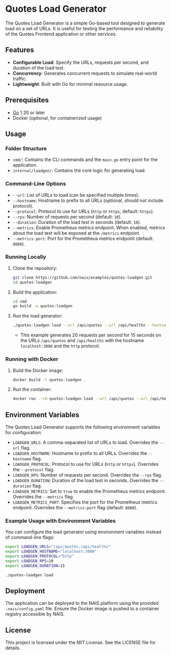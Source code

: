 # Quotes Load Generator

The Quotes Load Generator is a simple Go-based tool designed to generate load on a set of URLs. It is useful for testing the performance and reliability of the Quotes Frontend application or other services.

## Features

- **Configurable Load**: Specify the URLs, requests per second, and duration of the load test.
- **Concurrency**: Generates concurrent requests to simulate real-world traffic.
- **Lightweight**: Built with Go for minimal resource usage.

## Prerequisites

- [Go](https://golang.org/) 1.20 or later
- Docker (optional, for containerized usage)

## Usage

### Folder Structure

- `cmd/`: Contains the CLI commands and the `main.go` entry point for the application.
- `internal/loadgen/`: Contains the core logic for generating load.

### Command-Line Options

- `--url`: List of URLs to load (can be specified multiple times).
- `--hostname`: Hostname to prefix to all URLs (optional, should not include protocol).
- `--protocol`: Protocol to use for URLs (`http` or `https`, default: `https`).
- `--rps`: Number of requests per second (default: `10`).
- `--duration`: Duration of the load test in seconds (default: `10`).
- `--metrics`: Enable Prometheus metrics endpoint. When enabled, metrics about the load test will be exposed at the `/metrics` endpoint.
- `--metrics-port`: Port for the Prometheus metrics endpoint (default: `8080`).

### Running Locally

1. Clone the repository:

   ```bash
   git clone https://github.com/nais/examples/quotes-loadgen.git
   cd quotes-loadgen
   ```

2. Build the application:

   ```bash
   cd cmd
   go build -o quotes-loadgen
   ```

3. Run the load generator:

   ```bash
   ./quotes-loadgen load --url /api/quotes --url /api/healthz --hostname "localhost:3000" --protocol "http" --rps 20 --duration 15
   ```

   - This example generates 20 requests per second for 15 seconds on the URLs `/api/quotes` and `/api/healthz` with the hostname `localhost:3000` and the `http` protocol.

### Running with Docker

1. Build the Docker image:

   ```bash
   docker build -t quotes-loadgen .
   ```

2. Run the container:

   ```bash
   docker run --rm quotes-loadgen load --url /api/quotes --url /api/healthz --hostname "localhost:3000" --protocol "http" --rps 20 --duration 15
   ```

## Environment Variables

The Quotes Load Generator supports the following environment variables for configuration:

- `LOADGEN_URLS`: A comma-separated list of URLs to load. Overrides the `--url` flag.
- `LOADGEN_HOSTNAME`: Hostname to prefix to all URLs. Overrides the `--hostname` flag.
- `LOADGEN_PROTOCOL`: Protocol to use for URLs (`http` or `https`). Overrides the `--protocol` flag.
- `LOADGEN_RPS`: Number of requests per second. Overrides the `--rps` flag.
- `LOADGEN_DURATION`: Duration of the load test in seconds. Overrides the `--duration` flag.
- `LOADGEN_METRICS`: Set to `true` to enable the Prometheus metrics endpoint. Overrides the `--metrics` flag.
- `LOADGEN_METRICS_PORT`: Specifies the port for the Prometheus metrics endpoint. Overrides the `--metrics-port` flag (default: `8080`).

### Example Usage with Environment Variables

You can configure the load generator using environment variables instead of command-line flags:

```bash
export LOADGEN_URLS="/api/quotes,/api/healthz"
export LOADGEN_HOSTNAME="localhost:3000"
export LOADGEN_PROTOCOL="http"
export LOADGEN_RPS=20
export LOADGEN_DURATION=15

./quotes-loadgen load
```

## Deployment

The application can be deployed to the NAIS platform using the provided `.nais/config.yaml` file. Ensure the Docker image is pushed to a container registry accessible by NAIS.

## License

This project is licensed under the MIT License. See the LICENSE file for details.
